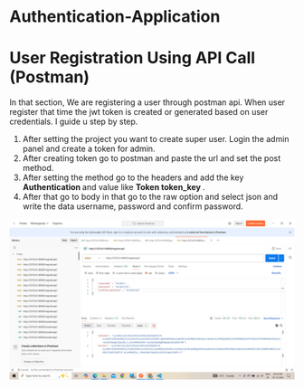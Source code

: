 # Authentication-Application

# User Registration Using API Call (Postman)
In that section, We are registering a user through postman api. When user register that time the jwt token is created or generated based on user credentials. I guide u step by step.

1. After setting the project you want to create super user. Login the admin panel and create a token for admin.
2. After creating token go to postman and paste the url and set the post method.
3. After setting the method go to the headers and add the key <b>Authentication </b> and value like <b> Token token_key </b>.
4. After that go to body in that go to the raw option and select json and write the data username, password and confirm password.
 
![alt text](<Output/generate jwt token using registration.png>)